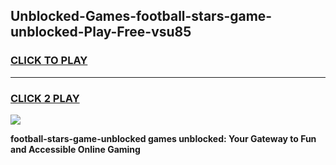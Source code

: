 
## Unblocked-Games-football-stars-game-unblocked-Play-Free-vsu85
<h3>
<a href="https://premium76.site?title=football-stars-game-unblocked&ref=23A">CLICK TO PLAY</a></h3>
<hr>

<h3>
<a href="https://premium76.site?title=football-stars-game-unblocked&ref=23A">CLICK 2 PLAY</a>
  
</h3>

<a href="https://premium76.site?title=football-stars-game-unblocked&ref=23A"><img src="https://clearcache.store/games.png"></a>


**football-stars-game-unblocked games unblocked: Your Gateway to Fun and Accessible Online Gaming**
